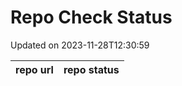 # Repo Check Status

Updated on 2023-11-28T12:30:59

| repo url | repo status |
| -------- | -------- | 
